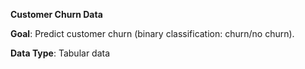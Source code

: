 **Customer Churn Data**

**Goal**: Predict customer churn (binary classification: churn/no churn).  

**Data Type**: Tabular data
